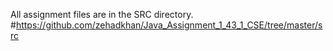 All assignment files are in the SRC directory. <br>
#https://github.com/zehadkhan/Java_Assignment_1_43_1_CSE/tree/master/src
